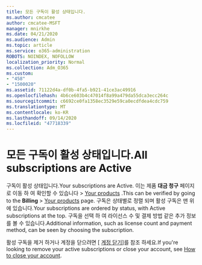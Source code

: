 ```yaml
---
title: 모든 구독이 활성 상태입니다.
ms.author: cmcatee
author: cmcatee-MSFT
manager: mnirkhe
ms.date: 04/21/2020
ms.audience: Admin
ms.topic: article
ms.service: o365-administration
ROBOTS: NOINDEX, NOFOLLOW
localization_priority: Normal
ms.collection: Adm_O365
ms.custom:
- "458"
- "1500020"
ms.assetid: 71122d4a-df0b-4fa5-b921-41ce3ac49916
ms.openlocfilehash: 4b6ce603b4c47014f8a99a479da55dca3ecc264c
ms.sourcegitcommit: c6692ce0fa1358ec3529e59ca0ecdfdea4cdc759
ms.translationtype: MT
ms.contentlocale: ko-KR
ms.lasthandoff: 09/14/2020
ms.locfileid: "47718339"
---
```

# <a name="all-subscriptions-are-active"></a><span data-ttu-id="f4206-102">모든 구독이 활성 상태입니다.</span><span class="sxs-lookup"><span data-stu-id="f4206-102">All subscriptions are Active</span></span>

<span data-ttu-id="f4206-103">구독이 활성 상태입니다.</span><span class="sxs-lookup"><span data-stu-id="f4206-103">Your subscriptions are Active.</span></span> <span data-ttu-id="f4206-104">이는 제품 **대금 청구** 페이지로 이동 하 여 확인할 수 있습니다 \> [Your products](https://go.microsoft.com/fwlink/p/?linkid=842054) .</span><span class="sxs-lookup"><span data-stu-id="f4206-104">This can be verified by going to the **Billing** \> [Your products](https://go.microsoft.com/fwlink/p/?linkid=842054) page.</span></span> <span data-ttu-id="f4206-105">구독은 상태별로 정렬 되며 활성 구독은 맨 위에 있습니다.</span><span class="sxs-lookup"><span data-stu-id="f4206-105">Your subscriptions are ordered by status, with Active subscriptions at the top.</span></span> <span data-ttu-id="f4206-106">구독을 선택 하 여 라이선스 수 및 결제 방법 같은 추가 정보를 볼 수 있습니다.</span><span class="sxs-lookup"><span data-stu-id="f4206-106">Additional information, such as license count and payment method, can be seen by choosing the subscription.</span></span>
  
<span data-ttu-id="f4206-107">활성 구독을 제거 하거나 계정을 닫으려면 [ [계정 닫기](https://docs.microsoft.com/microsoft-365/commerce/close-your-account?view=o365-worldwide)]를 참조 하세요.</span><span class="sxs-lookup"><span data-stu-id="f4206-107">If you're looking to remove your active subscriptions or close your account, see [How to close your account](https://docs.microsoft.com/microsoft-365/commerce/close-your-account?view=o365-worldwide).</span></span>
